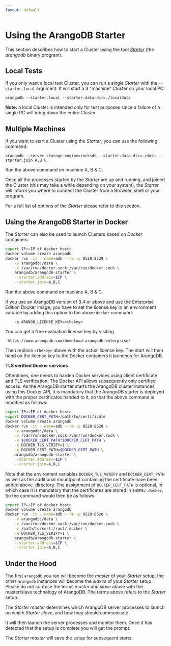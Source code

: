 ```yaml
---
layout: default
---
```

<!-- don't edit here, it's from https://@github.com/arangodb-helper/arangodb.git / docs/Manual/ -->
Using the ArangoDB Starter
==========================

This section describes how to start a Cluster using the tool [_Starter_](../../Programs/Starter/README.md)
(the _arangodb_ binary program).

Local Tests
-----------

If you only want a local test Cluster, you can run a single _Starter_ with the 
`--starter.local` argument. It will start a 3 "machine" Cluster on your local PC:

```
arangodb --starter.local --starter.data-dir=./localdata
```

**Note:** a local Cluster is intended only for test purposes since a failure of 
a single PC will bring down the entire Cluster.

Multiple Machines
-----------------

If you want to start a Cluster using the _Starter_, you can use the following command:

```
arangodb --server.storage-engine=rocksdb --starter.data-dir=./data --starter.join A,B,C
```

Run the above command on machine A, B & C.

Once all the processes started by the _Starter_ are up and running, and joined the
Cluster (this may take a while depending on your system), the _Starter_ will inform
you where to connect the Cluster from a Browser, shell or your program.

For a full list of options of the _Starter_ please refer to [this](../../Programs/Starter/Options.md)
section.

Using the ArangoDB Starter in Docker
------------------------------------

The _Starter_ can also be used to launch Clusters based on _Docker_ containers:
   
```bash
export IP=<IP of docker host>
docker volume create arangodb
docker run -it --name=adb --rm -p 8528:8528 \
    -v arangodb:/data \
    -v /var/run/docker.sock:/var/run/docker.sock \
    arangodb/arangodb-starter \
    --starter.address=$IP \
    --starter.join=A,B,C
```

Run the above command on machine A, B & C.

If you use an ArangoDB version of 3.4 or above and use the Enterprise
Edition Docker image, you have to set the license key in an environment
variable by adding this option to the above `docker` command:

```
    -e ARANGO_LICENSE_KEY=<thekey>
```

You can get a free evaluation license key by visiting

     https://www.arangodb.com/download-arangodb-enterprise/

Then replace `<thekey>` above with the actual license key. The start
will then hand on the license key to the Docker containers it launches
for ArangoDB.

**TLS verified Docker services**

Oftentimes, one needs to harden Docker services using client certificate 
and TLS verification. The Docker API allows subsequently only certified access.
As the ArangoDB starter starts the ArangoDB cluster instances using this Docker API, 
it is mandatory that the ArangoDB starter is deployed with the proper certificates
handed to it, so that the above command is modified as follows:

```bash
export IP=<IP of docker host>
export DOCKER_CERT_PATH=/path/to/certificate
docker volume create arangodb
docker run -it --name=adb --rm -p 8528:8528 \
    -v arangodb:/data \
    -v /var/run/docker.sock:/var/run/docker.sock \
    -v $DOCKER_CERT_PATH:$DOCKER_CERT_PATH \
    -e DOCKER_TLS_VERIFY=1 \
    -e DOCKER_CERT_PATH=$DOCKER_CERT_PATH \
    arangodb/arangodb-starter \
    --starter.address=$IP \
    --starter.join=A,B,C
```

Note that the enviroment variables `DOCKER_TLS_VERIFY` and `DOCKER_CERT_PATH` 
as well as the additional mountpoint containing the certificate have been added above. 
directory. The assignment of `DOCKER_CERT_PATH` is optional, in which case it 
is mandatory that the certificates are stored in `$HOME/.docker`. So
the command would then be as follows

```bash
export IP=<IP of docker host>
docker volume create arangodb
docker run -it --name=adb --rm -p 8528:8528 \
    -v arangodb:/data \
    -v /var/run/docker.sock:/var/run/docker.sock \
    -v /path/to/cert:/root/.docker \
    -e DOCKER_TLS_VERIFY=1 \
    arangodb/arangodb-starter \
    --starter.address=$IP \
    --starter.join=A,B,C
```

Under the Hood
--------------
The first `arangodb` you ran will become the _master_ of your _Starter_
setup, the other `arangodb` instances will become the _slaves_ of your _Starter_
setup. Please do not confuse the terms _master_ and _slave_ above with the master/slave
technology of ArangoDB. The terms above refers to the _Starter_ setup.

The _Starter_ _master_ determines which ArangoDB server processes to launch on which
_Starter_ _slave_, and how they should communicate. 

It will then launch the server processes and monitor them. Once it has detected
that the setup is complete you will get the prompt. 

The _Starter_ _master_ will save the setup for subsequent starts. 
